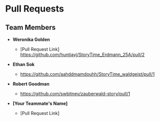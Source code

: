  
# Pull Requests

## Team Members

- **Weronika Golden**  
  - [Pull Request Link] https://github.com/huntjayj/StoryTime_Erdmann_25A/pull/2

- **Ethan Sok**  
  - https://github.com/aahddmamdouhh/StoryTime_waldgeist/pull/1

- **Robert Goodman**
  - https://github.com/swbitney/zauberwald-story/pull/1 

- **[Your Teammate's Name]**  
  - [Pull Request Link]
